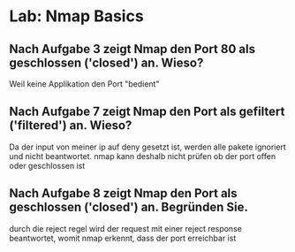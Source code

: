 # Lab: Nmap Basics

## Nach Aufgabe 3 zeigt Nmap den Port 80 als geschlossen ('closed') an. Wieso?

Weil keine Applikation den Port "bedient"

## Nach Aufgabe 7 zeigt Nmap den Port als gefiltert ('filtered') an. Wieso?

Da der input von meiner ip auf deny gesetzt ist, werden alle pakete ignoriert und nicht beantwortet. nmap kann deshalb nicht prüfen ob der port offen oder geschlossen ist  

## Nach Aufgabe 8 zeigt Nmap den Port als geschlossen ('closed') an. Begründen Sie.

durch die reject regel wird der request mit einer reject response beantwortet, womit nmap erkennt, dass der port erreichbar ist 